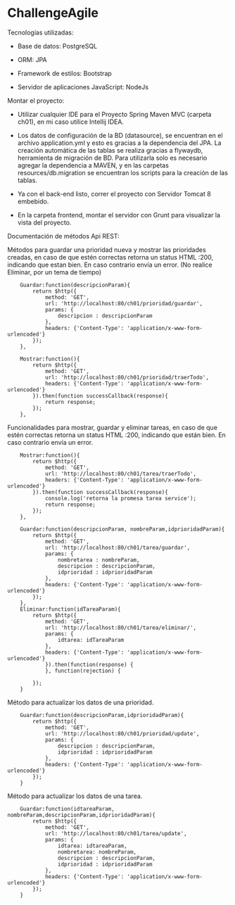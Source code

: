 # ChallengeAgile

Tecnologías utilizadas:

- Base de datos: PostgreSQL

- ORM: JPA

- Framework de estilos: Bootstrap

- Servidor de aplicaciones JavaScript: NodeJs


Montar el proyecto:

- Utilizar cualquier IDE para el Proyecto Spring Maven MVC (carpeta ch01), en mi caso utilice Intellij IDEA.

- Los datos de configuración de la BD (datasource), se encuentran en el archivo application.yml y esto es gracias a la dependencia del JPA. La creación automática de las tablas se realiza gracias a flywaydb, herramienta de migración de BD. Para utilizarla solo es necesario agregar la dependencia a MAVEN, y en las carpetas resources/db.migration se encuentran los scripts para la creación de las tablas.

- Ya con el back-end listo, correr el proyecto con Servidor Tomcat 8 embebido.

- En la carpeta frontend, montar el servidor con Grunt para visualizar la vista del proyecto.


Documentación de métodos Api REST:

Métodos para guardar una prioridad nueva y mostrar las prioridades creadas, en caso de que estén correctas retorna un status HTML :200, indicando que estan bien. En caso contrario envía un error. (No realice Eliminar, por un tema de tiempo)

		Guardar:function(descripcionParam){
			return $http({
				method: 'GET',
				url: 'http://localhost:80/ch01/prioridad/guardar',
				params: {
					descripcion : descripcionParam
				},
				headers: {'Content-Type': 'application/x-www-form-urlencoded'}
			});
		},

		Mostrar:function(){
			return $http({
				method: 'GET',
				url: 'http://localhost:80/ch01/prioridad/traerTodo',
				headers: {'Content-Type': 'application/x-www-form-urlencoded'}
			}).then(function successCallback(response){
				return response;
			});
		},

Funcionalidades para mostrar, guardar y eliminar tareas, en caso de que estén correctas retorna un status HTML :200, indicando que están bien. En caso contrario envía un error.

		Mostrar:function(){
			return $http({
				method: 'GET',
				url: 'http://localhost:80/ch01/tarea/traerTodo',
				headers: {'Content-Type': 'application/x-www-form-urlencoded'}
			}).then(function successCallback(response){
				console.log('retorna la promesa tarea service');
				return response;
			});
		},

		Guardar:function(descripcionParam, nombreParam,idprioridadParam){
			return $http({
				method: 'GET',
				url: 'http://localhost:80/ch01/tarea/guardar',
				params: {
					nombretarea : nombreParam,
					descripcion : descripcionParam,
					idprioridad : idprioridadParam
				},
				headers: {'Content-Type': 'application/x-www-form-urlencoded'}
			});
		},
		Eliminar:function(idTareaParam){
			return $http({
    			method: 'GET',
			    url: 'http://localhost:80/ch01/tarea/eliminar/',
			    params: {
			        idtarea: idTareaParam
			    },
			    headers: {'Content-Type': 'application/x-www-form-urlencoded'}
				}).then(function(response) {
				}, function(rejection) {
				  
			});
		}

Método para actualizar los datos de una prioridad.

		Guardar:function(descripcionParam,idprioridadParam){
			return $http({
				method: 'GET',
				url: 'http://localhost:80/ch01/prioridad/update',
				params: {
					descripcion : descripcionParam,
					idprioridad : idprioridadParam
				},
				headers: {'Content-Type': 'application/x-www-form-urlencoded'}
			});
		}

Método para actualizar los datos de una tarea.

		Guardar:function(idtareaParam, nombreParam,descripcionParam,idprioridadParam){
			return $http({
				method: 'GET',
				url: 'http://localhost:80/ch01/tarea/update',
				params: {
					idtarea: idtareaParam,
					nombretarea: nombreParam,
					descripcion : descripcionParam,
					idprioridad : idprioridadParam
				},
				headers: {'Content-Type': 'application/x-www-form-urlencoded'}
			});
		}